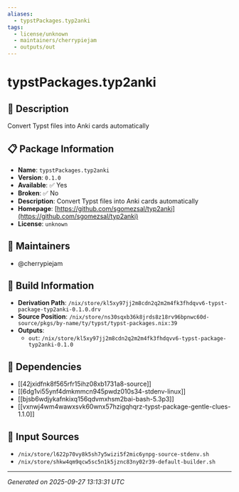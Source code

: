 ```yaml
---
aliases:
  - typstPackages.typ2anki
tags:
  - license/unknown
  - maintainers/cherrypiejam
  - outputs/out
---
```


# typstPackages.typ2anki

## 📝 Description

Convert Typst files into Anki cards automatically

## 📋 Package Information

- **Name**: `typstPackages.typ2anki`
- **Version**: `0.1.0`
- **Available**: ✅ Yes
- **Broken**: ✅ No
- **Description**: Convert Typst files into Anki cards automatically
- **Homepage**: [https://github.com/sgomezsal/typ2anki](https://github.com/sgomezsal/typ2anki)
- **License**: `unknown`
## 👥 Maintainers

- @cherrypiejam


## 🔧 Build Information

- **Derivation Path**: `/nix/store/kl5xy97jj2m8cdn2q2m2m4fk3fhdqvv6-typst-package-typ2anki-0.1.0.drv`
- **Source Position**: `/nix/store/ns30sqxb36k8jrds8z18rv96bpnwc60d-source/pkgs/by-name/ty/typst/typst-packages.nix:39`
- **Outputs**:
  - `out`:  `/nix/store/kl5xy97jj2m8cdn2q2m2m4fk3fhdqvv6-typst-package-typ2anki-0.1.0`

## 🔗 Dependencies

- [[42jxidfnk8f565rfr15ihz08xb1731a8-source]]
- [[6dg1vi55ynf4dmkmmcn945pwdz010s34-stdenv-linux]]
- [[bjsb6wdjykafnkixq156qdvmxhsm2bai-bash-5.3p3]]
- [[vxnwj4wm4wawxsvk60wnx57hzigqhqrz-typst-package-gentle-clues-1.1.0]]

## 📁 Input Sources

- `/nix/store/l622p70vy8k5sh7y5wizi5f2mic6ynpg-source-stdenv.sh`
- `/nix/store/shkw4qm9qcw5sc5n1k5jznc83ny02r39-default-builder.sh`

---
*Generated on 2025-09-27 13:13:31 UTC*
